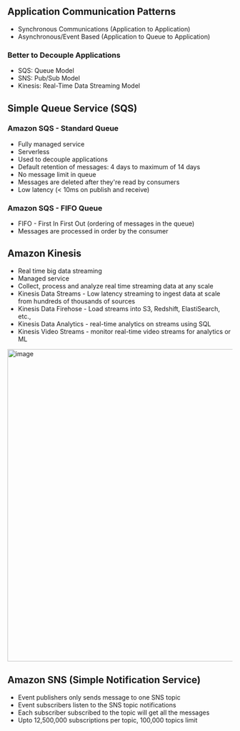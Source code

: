 ## Application Communication Patterns
- Synchronous Communications (Application to Application)
- Asynchronous/Event Based (Application to Queue to Application)

### Better to Decouple Applications
- SQS: Queue Model
- SNS: Pub/Sub Model
- Kinesis: Real-Time Data Streaming Model

## Simple Queue Service (SQS)
### Amazon SQS - Standard Queue
- Fully managed service
- Serverless
- Used to decouple applications
- Default retention of messages: 4 days to maximum of 14 days
- No message limit in queue
- Messages are deleted after they're read by consumers
- Low latency (< 10ms on publish and receive)

### Amazon SQS - FIFO Queue
- FIFO - First In First Out (ordering of messages in the queue)
- Messages are processed in order by the consumer

## Amazon Kinesis
- Real time big data streaming
- Managed service
- Collect, process and analyze real time streaming data at any scale
- Kinesis Data Streams - Low latency streaming to ingest data at scale from hundreds of thousands of sources
- Kinesis Data Firehose - Load streams into S3, Redshift, ElastiSearch, etc.,
- Kinesis Data Analytics - real-time analytics on streams using SQL
- Kinesis Video Streams - monitor real-time video streams for analytics or ML

<img width="700" alt="image" src="https://github.com/user-attachments/assets/f07381f9-b96c-4a10-9381-f4ffe59cdd39">

## Amazon SNS (Simple Notification Service)
- Event publishers only sends message to one SNS topic
- Event subscribers listen to the SNS topic notifications
- Each subscriber subscribed to the topic will get all the messages
- Upto 12,500,000 subscriptions per topic, 100,000 topics limit
